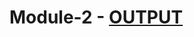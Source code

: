 # Module-2 - [OUTPUT](https://rohit-arun.github.io/coursera-tests/jhu-fullstack-course1/module-2/index.html)